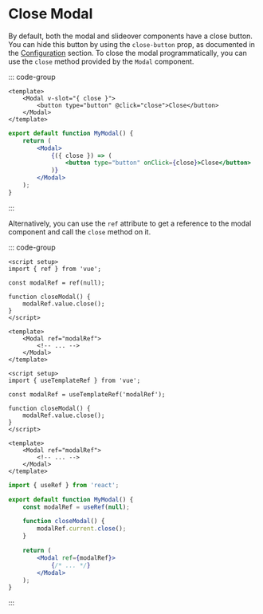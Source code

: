 # Close Modal

By default, both the modal and slideover components have a close button. You can hide this button by using the `close-button` prop, as documented in the [Configuration](/configuration.html) section. To close the modal programmatically, you can use the `close` method provided by the `Modal` component.

::: code-group

```vue [Vue]
<template>
    <Modal v-slot="{ close }">
        <button type="button" @click="close">Close</button>
    </Modal>
</template>
```

```jsx [React]
export default function MyModal() {
    return (
        <Modal>
            {({ close }) => (
                <button type="button" onClick={close}>Close</button>
            )}
        </Modal>
    );
}
```

:::

Alternatively, you can use the `ref` attribute to get a reference to the modal component and call the `close` method on it.

::: code-group

```vue [Vue]
<script setup>
import { ref } from 'vue';

const modalRef = ref(null);

function closeModal() {
    modalRef.value.close();
}
</script>

<template>
    <Modal ref="modalRef">
        <!-- ... -->
    </Modal>
</template>
```

```vue [Vue 3.5+]
<script setup>
import { useTemplateRef } from 'vue';

const modalRef = useTemplateRef('modalRef');

function closeModal() {
    modalRef.value.close();
}
</script>

<template>
    <Modal ref="modalRef">
        <!-- ... -->
    </Modal>
</template>
```

```jsx [React]
import { useRef } from 'react';

export default function MyModal() {
    const modalRef = useRef(null);

    function closeModal() {
        modalRef.current.close();
    }

    return (
        <Modal ref={modalRef}>
            {/* ... */}
        </Modal>
    );
}
```

:::
